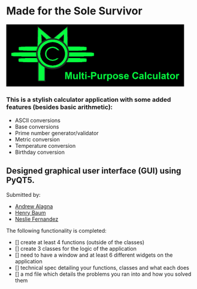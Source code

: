 
# Made for the Sole Survivor
<img src="https://github.com/NesQuickCoding/Graphical-App/blob/main/graphics/Banner.png?raw=true" width=475><br>
### This is a stylish calculator application with some added features (besides basic arithmetic):
* ASCII conversions 
* Base conversions
* Prime number generator/validator
* Metric conversion
* Temperature conversion
* Birthday conversion


## Designed graphical user interface (GUI) using PyQT5.

Submitted by:

* []() [Andrew Alagna](https://github.com/elchic00)
* []() [Henry Baum](https://github.com/habmin)
* []() [Neslie Fernandez](https://github.com/nesquickcoding)

The following functionality is completed:

* [] create at least 4 functions (outside of the classes) 
* [] create 3 classes for the logic of the application
* [] need to have a window and at least 6 different widgets on the application
* [] technical spec detailing your functions, classes and what each does
* [] a md file which details the problems you ran into and how you solved them
